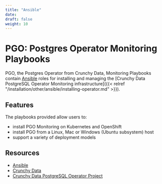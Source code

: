 ```yaml
---
title: "Ansible"
date:
draft: false
weight: 10
---
```


# PGO: Postgres Operator Monitoring Playbooks

PGO, the Postgres Operator from Crunchy Data, Monitoring Playbooks contain [Ansible](https://www.ansible.com/)
roles for installing and managing the [Crunchy Data PostgreSQL Operator Monitoring infrastructure]({{< relref "/installation/other/ansible/installing-operator.md" >}}).  

## Features

The playbooks provided allow users to:

* install PGO Monitoring on Kubernetes and OpenShift
* install PGO from a Linux, Mac or Windows (Ubuntu subsystem) host
* support a variety of deployment models

## Resources

* [Ansible](https://www.ansible.com/)
* [Crunchy Data](https://www.crunchydata.com/)
* [Crunchy Data PostgreSQL Operator Project](https://github.com/CrunchyData/postgres-operator)
